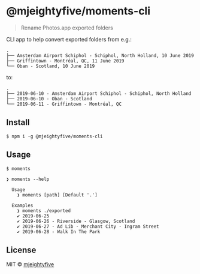 # @mjeightyfive/moments-cli

> Rename Photos.app exported folders

CLI app to help convert exported folders from e.g.:
```
.
├── Amsterdam Airport Schiphol - Schiphol, North Holland, 10 June 2019
├── Griffintown - Montréal, QC, 11 June 2019
└── Oban - Scotland, 10 June 2019
```

to:

```
.
├── 2019-06-10 - Amsterdam Airport Schiphol - Schiphol, North Holland
├── 2019-06-10 - Oban - Scotland
└── 2019-06-11 - Griffintown - Montréal, QC
```

## Install

```
$ npm i -g @mjeightyfive/moments-cli
```

## Usage

```
$ moments
```

```
❯ moments --help

  Usage
    ❯ moments [path] [Default '.']

  Examples
    ❯ moments ./exported
    ✔ 2019-06-25
    ✔ 2019-06-26 - Riverside - Glasgow, Scotland
    ✔ 2019-06-27 - Ad Lib - Merchant City - Ingram Street
    ✔ 2019-06-28 - Walk In The Park
```

## License

MIT © [mjeightyfive](https://mje.fi)
